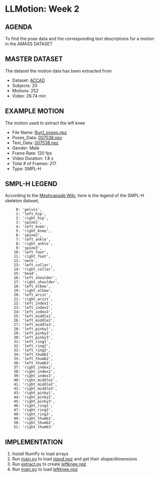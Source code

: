 # LLMotion: Week 2

## AGENDA
To find the pose data and the corresponding text descriptions for a motion in the AMASS DATASET

## MASTER DATASET
The dataset the motion data has been extracted from 

- Dataset: [ACCAD](https://accad.osu.edu/research/motion-lab/mocap-system-and-data)
- Subjects: 20
- Motions: 252
- Video: 26.74 min

## EXAMPLE MOTION
The motion used to extract the left knee

- File Name: [Run1_poses.npz](007538.npz)
- Poses_Data: [007538.npy](007538.npy)
- Text_Data: [007538.npz](007538.txt)
- Gender: Male
- Frame Rate: 120 fps
- Video Duration: 1.8 s
- Total # of Frames: 217
- Type: SMPL-H

## SMPL-H LEGEND

According to the [Meshcapade Wiki](https://github.com/Meshcapade/wiki/blob/main/wiki/SMPL.md), here is the legend of the SMPL-H skeleton dataset,
```
     0: 'pelvis',
     1: 'left_hip',
     2: 'right_hip',
     3: 'spine1',
     4: 'left_knee',
     5: 'right_knee',
     6: 'spine2',
     7: 'left_ankle',
     8: 'right_ankle',
     9: 'spine3',
    10: 'left_foot',
    11: 'right_foot',
    12: 'neck',
    13: 'left_collar',
    14: 'right_collar',
    15: 'head',
    16: 'left_shoulder',
    17: 'right_shoulder',
    18: 'left_elbow',
    19: 'right_elbow',
    20: 'left_wrist',
    21: 'right_wrist',
    22: 'left_index1',
    23: 'left_index2',
    24: 'left_index3',
    25: 'left_middle1',
    26: 'left_middle2',
    27: 'left_middle3',
    28: 'left_pinky1',
    29: 'left_pinky2',
    30: 'left_pinky3',
    31: 'left_ring1',
    32: 'left_ring2',
    33: 'left_ring3',
    34: 'left_thumb1',
    35: 'left_thumb2',
    36: 'left_thumb3',
    37: 'right_index1',
    38: 'right_index2',
    39: 'right_index3',
    40: 'right_middle1',
    41: 'right_middle2',
    42: 'right_middle3',
    43: 'right_pinky1',
    44: 'right_pinky2',
    45: 'right_pinky3',
    46: 'right_ring1',
    47: 'right_ring2',
    48: 'right_ring3',
    49: 'right_thumb1',
    50: 'right_thumb2',
    51: 'right_thumb3'
```
## IMPLEMENTATION

1. Install NumPy to load arrays
2. Run [main.py](main.py) to load [stand.npz](stand.npz) and get their shape/dimensions
3. Run [extract.py](extract.py) to create [leftknee.npz](stand.npz)
4. Run [main.py](main.py) to load [leftknee.npz](leftknee.npz)

